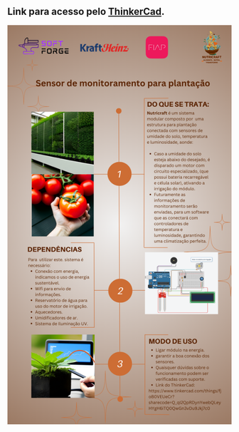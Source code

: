 ## Link para acesso pelo [ThinkerCad](https://www.tinkercad.com/things/fjoB0VEUeCr?sharecode=Q_qI2QpRDynYwebQLeyHYgH6iTQ0QwGn3vDu9Jkj7c0).
<img src="./img/readme.png" width="1200" alt="README con informações referentes ao projeto">


